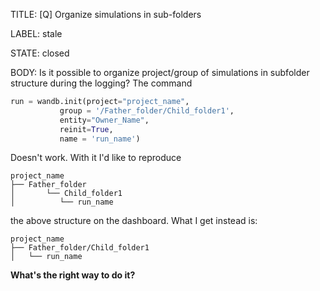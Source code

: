TITLE:
[Q] Organize simulations in sub-folders

LABEL:
stale

STATE:
closed

BODY:
Is it possible to organize project/group of simulations in subfolder structure during the logging?
The command
```Python
run = wandb.init(project="project_name",
           group = '/Father_folder/Child_folder1',
           entity="Owner_Name",
           reinit=True,
           name = 'run_name')
```
Doesn't work. With it I'd like to reproduce 
```
project_name
├── Father_folder
│       └── Child_folder1
│          └── run_name

```
the above structure on the dashboard.
What I get instead is:
```
project_name
├── Father_folder/Child_folder1
│   └── run_name

```
**What's the right way to do it?**

